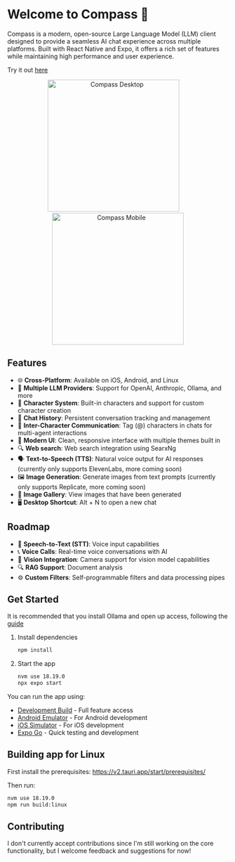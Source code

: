 # Welcome to Compass 🧭 

Compass is a modern, open-source Large Language Model (LLM) client designed to provide a seamless AI chat experience across multiple platforms. Built with React Native and Expo, it offers a rich set of features while maintaining high performance and user experience.

Try it out [here](https://nordwestt.com/compass)

<p align="center">
<img src="https://github.com/user-attachments/assets/f95389af-4378-466f-87e2-142638c1f422" alt="Compass Desktop" height="300" />
   &nbsp;&nbsp;&nbsp;&nbsp;
<img src="https://github.com/user-attachments/assets/02f206c1-9522-4264-bb18-c6f3cde8e152" alt="Compass Mobile" height="300"/>
</p>


## Features

- 🌐 **Cross-Platform**: Available on iOS, Android, and Linux
- 🤖 **Multiple LLM Providers**: Support for OpenAI, Anthropic, Ollama, and more
- 👥 **Character System**: Built-in characters and support for custom character creation
- 💬 **Chat History**: Persistent conversation tracking and management
- 🤝 **Inter-Character Communication**: Tag (@) characters in chats for multi-agent interactions
- 🎨 **Modern UI**: Clean, responsive interface with multiple themes built in
- 🔍 **Web search**: Web search integration using SearxNg
- 🗣️ **Text-to-Speech (TTS)**: Natural voice output for AI responses (currently only supports ElevenLabs, more coming soon)
- 🖼️ **Image Generation**: Generate images from text prompts (currently only supports Replicate, more coming soon)
- 📁 **Image Gallery**: View images that have been generated
- 🖥️ **Desktop Shortcut**: Alt + N to open a new chat
## Roadmap

- 🎤 **Speech-to-Text (STT)**: Voice input capabilities
- 📞 **Voice Calls**: Real-time voice conversations with AI
- 📸 **Vision Integration**: Camera support for vision model capabilities
- 🔍 **RAG Support**: Document analysis
- ⚙️ **Custom Filters**: Self-programmable filters and data processing pipes

## Get Started

It is recommended that you install Ollama and open up access, following the [guide](https://github.com/nordwestt/compass/wiki/Ollama) 

1. Install dependencies

   ```bash
   npm install
   ```

2. Start the app

   ```bash
   nvm use 18.19.0
   npx expo start
   ```

You can run the app using:

- [Development Build](https://docs.expo.dev/develop/development-builds/introduction/) - Full feature access
- [Android Emulator](https://docs.expo.dev/workflow/android-studio-emulator/) - For Android development
- [iOS Simulator](https://docs.expo.dev/workflow/ios-simulator/) - For iOS development
- [Expo Go](https://expo.dev/go) - Quick testing and development

## Building app for Linux

First install the prerequisites: https://v2.tauri.app/start/prerequisites/

Then run:

```bash
nvm use 18.19.0
npm run build:linux
```

## Contributing

I don't currently accept contributions since I'm still working on the core functionality, but I welcome feedback and suggestions for now!

